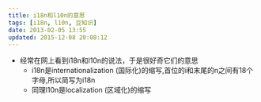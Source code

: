 ```yaml
---
title: i18n和l10n的意思
tags: [i18n, l10n, 豆知识]
date: 2013-02-05 13:55
updated: 2015-12-08 20:08:12
---
```

* 经常在网上看到i18n和l10n的说法，于是很好奇它们的意思
    - i18n是internationalization (国际化)的缩写,首位的i和末尾的n之间有18个字母,所以简写为i18n
    - 同理l10n是localization (区域化)的缩写
